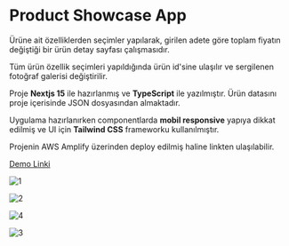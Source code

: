 # Product Showcase App

Ürüne ait özelliklerden seçimler yapılarak, girilen adete göre toplam fiyatın değiştiği bir ürün detay sayfası çalışmasıdır. 

Tüm ürün özellik seçimleri yapıldığında ürün id'sine ulaşılır ve sergilenen fotoğraf galerisi değiştirilir.

Proje **Nextjs 15** ile hazırlanmış ve **TypeScript** ile yazılmıştır. Ürün datasını proje içerisinde JSON dosyasından almaktadır.

Uygulama hazırlanırken componentlarda **mobil responsive** yapıya dikkat edilmiş ve UI için **Tailwind CSS** frameworku kullanılmıştır.

Projenin AWS Amplify üzerinden deploy edilmiş haline linkten ulaşılabilir.

[Demo Linki](https://main.di1kt0xc5almy.amplifyapp.com/)

![1](https://github.com/user-attachments/assets/9277b359-8c1a-4052-a15b-6ff0ba1abe43)

![2](https://github.com/user-attachments/assets/fdb253f1-b0b1-4d5f-885d-8715463b3da7)

![4](https://github.com/user-attachments/assets/12781055-ab4c-486e-847c-7bd5d3096ef4)

![3](https://github.com/user-attachments/assets/951a7de3-9e3a-4788-9d01-8fafa954615b)
